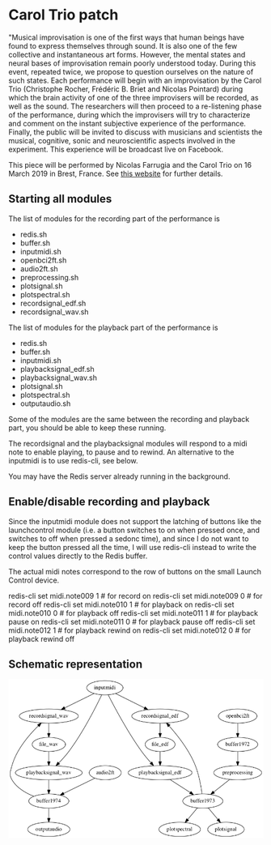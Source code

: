 # Carol Trio patch

"Musical improvisation is one of the first ways that human beings have found to
express themselves through sound. It is also one of the few collective and
instantaneous art forms. However, the mental states and neural bases of
improvisation remain poorly understood today. During this event, repeated twice,
we propose to question ourselves on the nature of such states. Each performance
will begin with an improvisation by the Carol Trio (Christophe Rocher, Frédéric
B. Briet and Nicolas Pointard) during which the brain activity of one of the
three improvisers will be recorded, as well as the sound. The researchers will
then proceed to a re-listening phase of the performance, during which the
improvisers will try to characterize and comment on the instant subjective
experience of the performance. Finally, the public will be invited to discuss
with musicians and scientists the musical, cognitive, sonic and neuroscientific
aspects involved in the experiment. This experience will be broadcast live on
Facebook.

This piece will be performed by Nicolas Farrugia and the Carol Trio on 16 March
2019 in Brest, France. See [this website](https://dev.semaineducerveau.fr/manifestation/cerveau-et-improvisation-musicale%E2%80%89-un-concert-exploratoire/) for further details.

## Starting all modules

The list of modules for the recording part of the performance is

-  redis.sh
-  buffer.sh
-  inputmidi.sh
-  openbci2ft.sh
-  audio2ft.sh
-  preprocessing.sh
-  plotsignal.sh
-  plotspectral.sh
-  recordsignal_edf.sh
-  recordsignal_wav.sh

The list of modules for the playback part of the performance is

-  redis.sh
-  buffer.sh
-  inputmidi.sh
-  playbacksignal_edf.sh
-  playbacksignal_wav.sh
-  plotsignal.sh
-  plotspectral.sh
-  outputaudio.sh

Some of the modules are the same between the recording and playback part, you
should be able to keep these running.

The recordsignal and the playbacksignal modules will respond to a midi note to
enable playing, to pause and to rewind. An alternative to the inputmidi is to
use redis-cli, see below.

You may have the Redis server already running in the background.

## Enable/disable recording and playback

Since the inputmidi module does not support the latching of buttons like the
launchcontrol module (i.e. a button switches to on when pressed once, and
switches to off when pressed a sedonc time), and since I do not want to keep the
button pressed all the time, I will use redis-cli instead to write the control
values directly to the Redis buffer.

The actual midi notes correspond to the row of buttons on the small Launch
Control device.

redis-cli set midi.note009 1  # for record on
redis-cli set midi.note009 0  # for record off
redis-cli set midi.note010 1  # for playback on
redis-cli set midi.note010 0  # for playback off
redis-cli set midi.note011 1  # for playback pause on
redis-cli set midi.note011 0  # for playback pause off
redis-cli set midi.note012 1  # for playback rewind on
redis-cli set midi.note012 0  # for playback rewind off

## Schematic representation

![image](patch.png)
